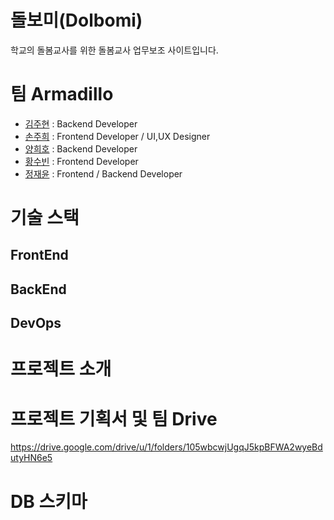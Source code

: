 # 돌보미(Dolbomi)

  학교의 돌봄교사를 위한 돌봄교사 업무보조 사이트입니다.
 
# 팀 Armadillo
- [김주현](https://github.com/cocosome) : Backend Developer
- [손주희](https://github.com/chokchok2400) : Frontend Developer / UI,UX Designer
- [양희호](https://github.com/jamesheeho) : Backend Developer
- [황수빈](https://github.com/Soooobiniya) : Frontend Developer
- [정재윤](https://github.com/slowlytoyou) : Frontend / Backend Developer 

# 기술 스택
## FrontEnd

## BackEnd

## DevOps

# 프로젝트 소개

# 프로젝트 기획서 및 팀 Drive
https://drive.google.com/drive/u/1/folders/105wbcwjUgqJ5kpBFWA2wyeBdutyHN6e5

# DB 스키마
